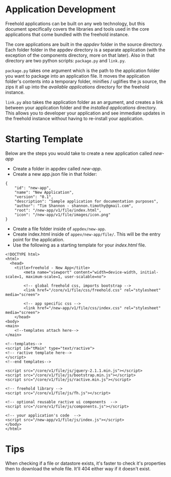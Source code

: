 Application Development
=======================
Freehold applications can be built on any web technology, but this document specifically covers the libraries and tools used in the core applications that come bundled with the freehold instance.

The core applications are built in the *appdev* folder in the source directory.  Each folder folder in the appdev directory is a separate application (with the exception of the components directory, more on that later).  Also in that directory are two python scripts: ```package.py``` and ```link.py```.   

```package.py``` takes one argument which is the path to the application folder you want to package into an application file.  It moves the application folder's contents into a temporary folder, minifies / uglifies the js source, the zips it all up into the *available applications* directory for the freehold instance.

```link.py``` also takes the application folder as an argument, and creates a link between your application folder and the *installed applications* directory.  This allows you to developer your application and see immediate updates in the freehold instance without having to re-install your application.


Starting Template
=================
Below are the steps you would take to create a new application called *new-app*

* Create a folder in appdev called *new-app*.
* Create a new app.json file in that folder:
```
{
	"id": "new-app",
	"name": "New Application",
	"version": "0.1",
	"description": "Sample application for documentation purposes",
	"author": "Tim Shannon - shannon.timothy@gmail.com",
	"root": "/new-app/v1/file/index.html",
	"icon": "/new-app/v1/file/images/icon.png"
}
```
* Create a file folder inside of ```appdev/new-app```.
* Create index.html inside of ```appev/new-app/file/```.  This will be the entry point for the application.
* Use the following as a starting template for your *index.html* file.
```
<!DOCTYPE html>
<html>
  <head>
    <title>freehold - New App</title>
		<meta name="viewport" content="width=device-width, initial-scale=1, maximum-scale=1, user-scalable=no">

		<!-- global freehold css, imports bootstrap -->
		<link href="/core/v1/file/css/freehold.css" rel="stylesheet" media="screen"> 

		<!-- app specific css -->
		<link href="/new-app/v1/file/css/index.css" rel="stylesheet" media="screen"> 
	</head>
<body>
<main>
	<!--templates attach here-->
</main>
			
<!--templates-->
<script id="tMain" type="text/ractive">
<!-- ractive template here-->
</script>
<!--end templates-->

<script src="/core/v1/file/js/jquery-2.1.1.min.js"></script>
<script src="/core/v1/file/js/bootstrap.min.js"></script>
<script src="/core/v1/file/js/ractive.min.js"></script>

<!-- freehold library -->
<script src="/core/v1/file/js/fh.js"></script>

<!-- optional reusable ractive ui components  -->
<script src="/core/v1/file/js/components.js"></script>

<!-- your application's code  -->
<script src="/new-app/v1/file/js/index.js"></script>
</body>
</html>
```



Tips
====

When checking if a file or datastore exists, it's faster to check it's properties then to download the whole file.  It'll 404 either way if it doesn't exist.
